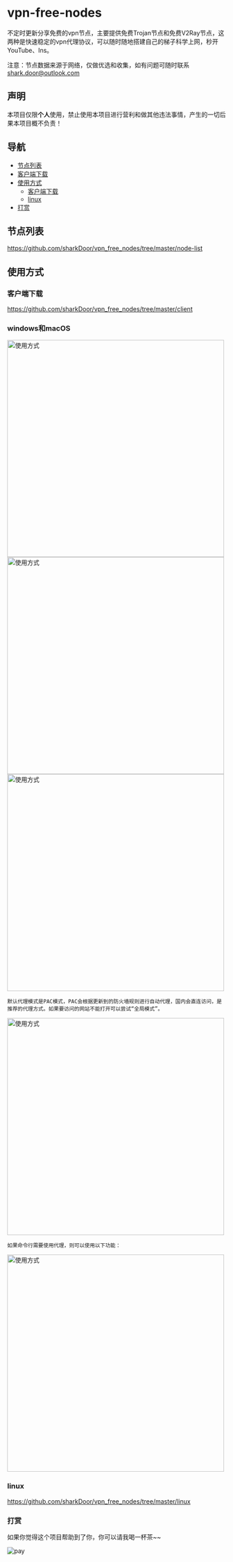 # vpn-free-nodes

不定时更新分享免费的vpn节点，主要提供免费Trojan节点和免费V2Ray节点，这两种是快速稳定的vpn代理协议，可以随时随地搭建自己的梯子科学上网，秒开YouTube、Ins。

注意：节点数据来源于网络，仅做优选和收集，如有问题可随时联系 shark.door@outlook.com

## 声明

本项目仅限**个人**使用，禁止使用本项目进行营利和做其他违法事情，产生的一切后果本项目概不负责！

## 导航
- [节点列表](#节点列表)
- [客户端下载](#客户端下载)
- [使用方式](#使用方式)
    - [客户端下载](#客户端下载)
    - [linux](#linux)
- [打赏](#打赏)

## 节点列表

https://github.com/sharkDoor/vpn_free_nodes/tree/master/node-list

## 使用方式

### 客户端下载

https://github.com/sharkDoor/vpn_free_nodes/tree/master/client

### windows和macOS

<img width="500" alt="使用方式" src="https://user-images.githubusercontent.com/92512556/137658786-2579e131-9f24-48e1-855a-4941b6d69aee.png">

<img width="500" alt="使用方式" src="https://user-images.githubusercontent.com/92512556/137658793-01c39b5a-64f8-4065-8a65-15038a024baf.png">

<img width="500" alt="使用方式" src="https://user-images.githubusercontent.com/92512556/137658806-d79e0006-b71b-496e-a391-e636b6f9a12f.png">

`默认代理模式是PAC模式，PAC会根据更新到的防火墙规则进行自动代理，国内会直连访问，是推荐的代理方式。如果要访问的网站不能打开可以尝试“全局模式”。`

<img width="500" alt="使用方式" src="https://user-images.githubusercontent.com/92512556/137505979-13085e67-9850-49e4-925e-d9570bc77802.png">

`如果命令行需要使用代理，则可以使用以下功能：`

<img width="500" alt="使用方式" src="https://user-images.githubusercontent.com/92512556/137506327-cd7e95a3-7388-4c61-b94b-0c5274dfd799.png">


### linux

https://github.com/sharkDoor/vpn_free_nodes/tree/master/linux

### 打赏

如果你觉得这个项目帮助到了你，你可以请我喝一杯茶~~

![pay](https://user-images.githubusercontent.com/92512556/221833122-bafc739b-15ee-4b01-812c-022b518eba49.png)


